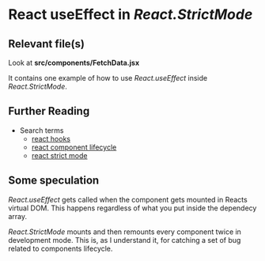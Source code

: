 # React useEffect in *React.StrictMode*
## Relevant file(s)
Look at __src/components/FetchData.jsx__

It contains one example of how to use *React.useEffect* inside *React.StrictMode*.

## Further Reading
- Search terms
  - [react hooks](https://www.google.com/search?q=react+hooks)
  - [react component lifecycle](https://www.google.com/search?q=react+component+lifecycle)
  - [react strict mode](https://www.google.com/search?q=react+strict+mode)

## Some speculation
*React.useEffect* gets called when the component gets mounted in Reacts virtual DOM.
This happens regardless of what you put inside the dependecy array.

*React.StrictMode* mounts and then remounts every component twice in development mode.
This is, as I understand it, for catching a set of bug related to components lifecycle.